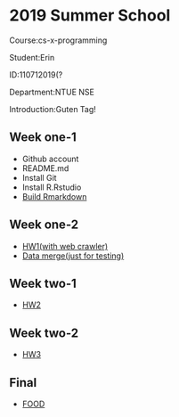 # 2019 Summer School

Course:cs-x-programming

Student:Erin

ID:110712019(?

Department:NTUE NSE

Introduction:Guten Tag!

## Week one-1
* Github account
* README.md
* Install Git
* Install R.Rstudio
* [Build Rmarkdown](https://github.com/yo-shi-mi/hw/blob/master/week%201.1/my_first_r_markdown.html)

## Week one-2
* [HW1(with web crawler)](https://yo-shi-mi.github.io/hw/week%201.2/weather.html)
* [Data merge(just for testing)](https://github.com/yo-shi-mi/hw/blob/master/week%201.2/Practice%201.R)

## Week two-1
* [HW2](https://yo-shi-mi.github.io/hw/week%202.1/CO2.html)

## Week two-2
* [HW3](https://yo-shi-mi.github.io/hw/week%202.2/lyrics.html)

## Final
* [FOOD](https://yo-shi-mi.github.io/hw/week%203.2/food.html)

